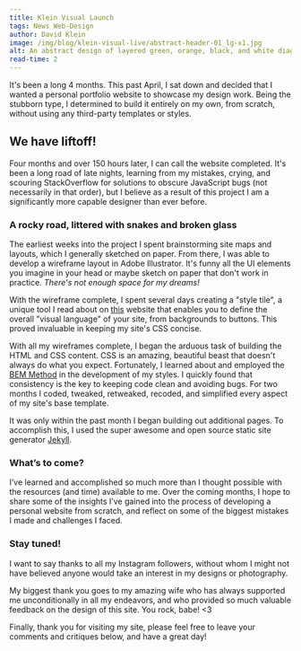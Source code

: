 ```yaml
---
title: Klein Visual Launch
tags: News Web-Design
author: David Klein
image: /img/blog/klein-visual-live/abstract-header-01_lg-x1.jpg
alt: An abstract design of layered green, orange, black, and white diagonal shapes overlayed with the Klein Visual logo in black.
read-time: 2
---
```


It's been a long 4 months. This past April, I sat down and decided that I wanted a personal portfolio website to showcase my design work. Being the stubborn type, I determined to build it entirely on my own, from scratch, without using any third-party templates or styles. 

## We have liftoff!

Four months and over 150 hours later, I can call the website completed. It's been a long road of late nights, learning from my mistakes, crying, and scouring StackOverflow for solutions to obscure JavaScript bugs (not necessarily in that order), but I believe as a result of this project I am a significantly more capable designer than ever before.

### A rocky road, littered with snakes and broken glass

The earliest weeks into the project I spent brainstorming site maps and layouts, which I generally sketched on paper. From there, I was able to develop a wireframe layout in Adobe Illustrator. It's funny all the UI elements you imagine in your head or maybe sketch on paper that don't work in practice. *There's not enough space for my dreams!*

With the wireframe complete, I spent several days creating a "style tile", a unique tool I read about on [this](https://styletil.es/) website that enables you to define the overall "visual language" of your site, from backgrounds to buttons. This proved invaluable in keeping my site's CSS concise.

With all my wireframes complete, I began the arduous task of building the HTML and CSS content. CSS is an amazing, beautiful beast that doesn't always do what you expect. Fortunately, I learned about and employed the [BEM Method](getbem.com/naming/) in the development of my styles. I quickly found that consistency is the key to keeping code clean and avoiding bugs. For two months I coded, tweaked, retweaked, recoded, and simplified every aspect of my site's base template.

It was only within the past month I began building out additional pages. To accomplish this, I used the super awesome and open source static site generator [Jekyll](https://jekyllrb.com/).

### What’s to come?

I’ve learned and accomplished so much more than I thought possible with the resources (and time) available to me. Over the coming months, I hope to share some of the insights I’ve gained into the process of developing a personal website from scratch, and reflect on some of the biggest mistakes I made and challenges I faced.

### Stay tuned!

I want to say thanks to all my Instagram followers, without whom I might not have believed anyone would take an interest in my designs or photography.

My biggest thank you goes to my amazing wife who has always supported me unconditionally in all my endeavors, and who provided so much valuable feedback on the design of this site. You rock, babe! <3

Finally, thank you for visiting my site, please feel free to leave your comments and critiques below, and have a great day!